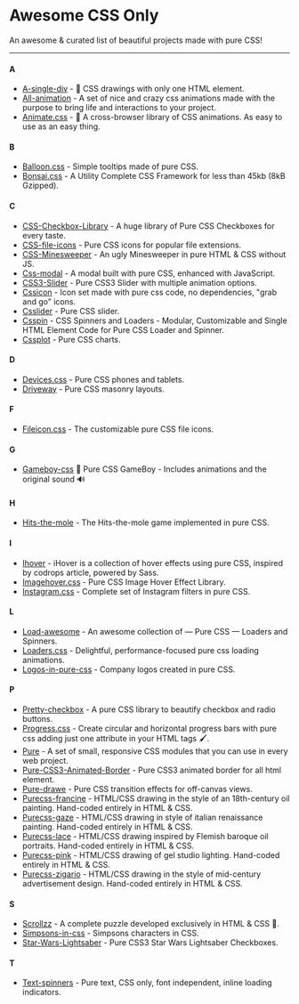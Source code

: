 # Awesome CSS Only
An awesome & curated list of beautiful projects made with pure CSS!

---

#### A

- [A-single-div](https://github.com/lynnandtonic/a-single-div) - :art: CSS drawings with only one HTML element.
- [All-animation](https://github.com/all-animation/all-animation) - A set of nice and crazy css animations made with the purpose to bring life and interactions to your project. 
- [Animate.css](https://github.com/animate-css/animate.css) - :popcorn: A cross-browser library of CSS animations. As easy to use as an easy thing.

#### B

- [Balloon.css](https://github.com/kazzkiq/balloon.css) - Simple tooltips made of pure CSS.
- [Bonsai.css](https://github.com/bonsaicss/bonsai.css) - A Utility Complete CSS Framework for less than 45kb (8kB Gzipped).

#### C

- [CSS-Checkbox-Library](https://github.com/hunzaboy/CSS-Checkbox-Library) - A huge library of Pure CSS Checkboxes for every taste.
- [CSS-file-icons](https://github.com/colorswall/CSS-file-icons) - Pure CSS icons for popular file extensions.
- [CSS-Minesweeper](https://github.com/imsun/CSS-Minesweeper) - An ugly Minesweeper in pure HTML & CSS without JS.
- [Css-modal](https://github.com/drublic/css-modal) - A modal built with pure CSS, enhanced with JavaScript.
- [CSS3-Slider](https://github.com/Aladinbensassi/CSS3-Slider) - Pure CSS3 Slider with multiple animation options.
- [Cssicon](https://github.com/wentin/cssicon) - Icon set made with pure css code, no dependencies, "grab and go" icons.
- [Csslider](https://github.com/drygiel/csslider) - Pure CSS slider.
- [Csspin](https://github.com/webkul/csspin) - CSS Spinners and Loaders - Modular, Customizable and Single HTML Element Code for Pure CSS Loader and Spinner.
- [Cssplot](https://github.com/asciimoo/cssplot) - Pure CSS charts.

#### D

- [Devices.css](https://github.com/marvelapp/devices.css) - Pure CSS phones and tablets.
- [Driveway](https://github.com/jh3y/driveway) - Pure CSS masonry layouts.

#### F

- [Fileicon.css](https://github.com/picturepan2/fileicon.css) - The customizable pure CSS file icons.

#### G

- [Gameboy-css](https://github.com/baumannzone/gameboy-css) :space_invader: Pure CSS GameBoy - Includes animations and the original sound :loud_sound:

#### H

- [Hits-the-mole](https://github.com/luin/Hits-the-mole) - The Hits-the-mole game implemented in pure CSS.

#### I

- [Ihover](https://github.com/gudh/ihover) - iHover is a collection of hover effects using pure CSS, inspired by codrops article, powered by Sass.
- [Imagehover.css](https://github.com/ciar4n/imagehover.css) - Pure CSS Image Hover Effect Library.
- [Instagram.css](https://github.com/picturepan2/instagram.css) - Complete set of Instagram filters in pure CSS.

#### L

- [Load-awesome](https://github.com/danielcardoso/load-awesome) - An awesome collection of — Pure CSS — Loaders and Spinners.
- [Loaders.css](https://github.com/ConnorAtherton/loaders.css) - Delightful, performance-focused pure css loading animations. 
- [Logos-in-pure-css](https://github.com/bchanx/logos-in-pure-css) - Company logos created in pure CSS.

#### P

- [Pretty-checkbox](https://github.com/lokesh-coder/pretty-checkbox) - A pure CSS library to beautify checkbox and radio buttons.
- [Progress.css](https://github.com/refusado/progress.css) - Create circular and horizontal progress bars with pure css adding just one attribute in your HTML tags :paintbrush:.
- [Pure](https://github.com/pure-css/pure) - A set of small, responsive CSS modules that you can use in every web project.
- [Pure-CSS3-Animated-Border](https://github.com/code-fx/Pure-CSS3-Animated-Border) - Pure CSS3 animated border for all html element.
- [Pure-drawe](https://github.com/mac81/pure-drawer) - Pure CSS transition effects for off-canvas views.
- [Purecss-francine](https://github.com/cyanharlow/purecss-francine) - HTML/CSS drawing in the style of an 18th-century oil painting. Hand-coded entirely in HTML & CSS.
- [Purecss-gaze](https://github.com/cyanharlow/purecss-gaze) - HTML/CSS drawing in style of italian renaissance painting. Hand-coded entirely in HTML & CSS.
- [Purecss-lace](https://github.com/cyanharlow/purecss-lace) - HTML/CSS drawing inspired by Flemish baroque oil portraits. Hand-coded entirely in HTML & CSS.
- [Purecss-pink](https://github.com/cyanharlow/purecss-pink) - HTML/CSS drawing of gel studio lighting. Hand-coded entirely in HTML & CSS.
- [Purecss-zigario](https://github.com/cyanharlow/purecss-zigario) - HTML/CSS drawing in the style of mid-century advertisement design. Hand-coded entirely in HTML & CSS.

#### S

- [Scrollzz](https://github.com/refusado/scrollzz) - A complete puzzle developed exclusively in HTML & CSS :jigsaw:.
- [Simpsons-in-css](https://github.com/pattle/simpsons-in-css) - Simpsons characters in CSS.
- [Star-Wars-Lightsaber](https://github.com/scotch-io/Pure-CSS3-Star-Wars-Lightsaber-Checkboxes) - Pure CSS3 Star Wars Lightsaber Checkboxes.

#### T

- [Text-spinners](https://github.com/maxbeier/text-spinners) - Pure text, CSS only, font independent, inline loading indicators.
